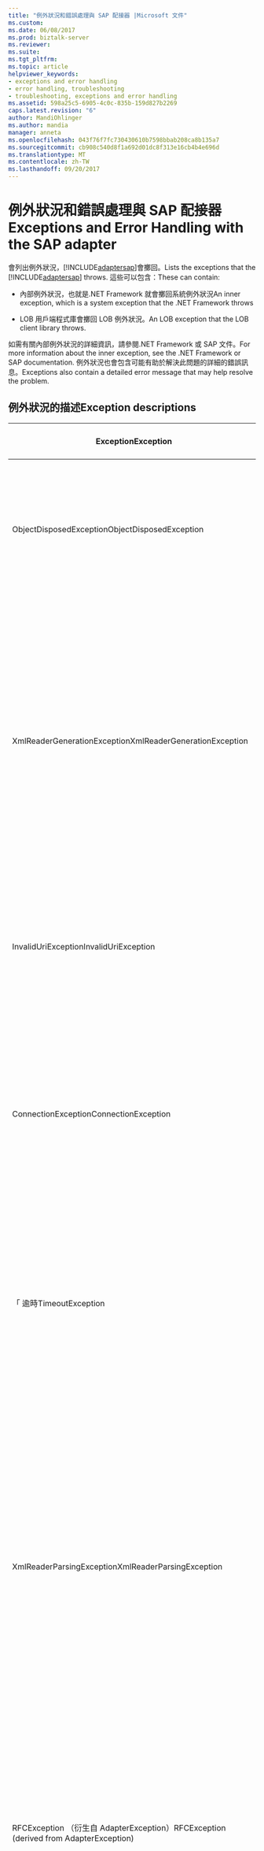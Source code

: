 ```yaml
---
title: "例外狀況和錯誤處理與 SAP 配接器 |Microsoft 文件"
ms.custom: 
ms.date: 06/08/2017
ms.prod: biztalk-server
ms.reviewer: 
ms.suite: 
ms.tgt_pltfrm: 
ms.topic: article
helpviewer_keywords:
- exceptions and error handling
- error handling, troubleshooting
- troubleshooting, exceptions and error handling
ms.assetid: 598a25c5-6905-4c0c-835b-159d827b2269
caps.latest.revision: "6"
author: MandiOhlinger
ms.author: mandia
manager: anneta
ms.openlocfilehash: 043f76f7fc730430610b7598bbab208ca8b135a7
ms.sourcegitcommit: cb908c540d8f1a692d01dc8f313e16cb4b4e696d
ms.translationtype: MT
ms.contentlocale: zh-TW
ms.lasthandoff: 09/20/2017
---
```

# <a name="exceptions-and-error-handling-with-the-sap-adapter"></a><span data-ttu-id="0250a-102">例外狀況和錯誤處理與 SAP 配接器</span><span class="sxs-lookup"><span data-stu-id="0250a-102">Exceptions and Error Handling with the SAP adapter</span></span>
<span data-ttu-id="0250a-103">會列出例外狀況，[!INCLUDE[adaptersap](../../includes/adaptersap-md.md)]會擲回。</span><span class="sxs-lookup"><span data-stu-id="0250a-103">Lists the exceptions that the [!INCLUDE[adaptersap](../../includes/adaptersap-md.md)] throws.</span></span> <span data-ttu-id="0250a-104">這些可以包含：</span><span class="sxs-lookup"><span data-stu-id="0250a-104">These can contain:</span></span>  
  
-   <span data-ttu-id="0250a-105">內部例外狀況，也就是.NET Framework 就會擲回系統例外狀況</span><span class="sxs-lookup"><span data-stu-id="0250a-105">An inner exception, which is a system exception that the .NET Framework throws</span></span>  
  
-   <span data-ttu-id="0250a-106">LOB 用戶端程式庫會擲回 LOB 例外狀況。</span><span class="sxs-lookup"><span data-stu-id="0250a-106">An LOB exception that the LOB client library throws.</span></span>  
  
 <span data-ttu-id="0250a-107">如需有關內部例外狀況的詳細資訊，請參閱.NET Framework 或 SAP 文件。</span><span class="sxs-lookup"><span data-stu-id="0250a-107">For more information about the inner exception, see the .NET Framework or SAP documentation.</span></span> <span data-ttu-id="0250a-108">例外狀況也會包含可能有助於解決此問題的詳細的錯誤訊息。</span><span class="sxs-lookup"><span data-stu-id="0250a-108">Exceptions also contain a detailed error message that may help resolve the problem.</span></span>  

## <a name="exception-descriptions"></a><span data-ttu-id="0250a-109">例外狀況的描述</span><span class="sxs-lookup"><span data-stu-id="0250a-109">Exception descriptions</span></span>  
|<span data-ttu-id="0250a-110">Exception</span><span class="sxs-lookup"><span data-stu-id="0250a-110">Exception</span></span>|<span data-ttu-id="0250a-111">可能的原因描述</span><span class="sxs-lookup"><span data-stu-id="0250a-111">Possible Cause/Description</span></span>|  
|---------------|---------------------------------|  
|<span data-ttu-id="0250a-112">ObjectDisposedException</span><span class="sxs-lookup"><span data-stu-id="0250a-112">ObjectDisposedException</span></span>|<span data-ttu-id="0250a-113">配接器用戶端嘗試存取已在處置之後的 XMLReader 的回應時，配接器會擲回這個例外狀況。</span><span class="sxs-lookup"><span data-stu-id="0250a-113">The adapter throws this exception when the adapter client is trying to access the response XMLReader after it has been disposed.</span></span>|  
|<span data-ttu-id="0250a-114">XmlReaderGenerationException</span><span class="sxs-lookup"><span data-stu-id="0250a-114">XmlReaderGenerationException</span></span>|<span data-ttu-id="0250a-115">無法從輸出訊息產生 XmlReader 時，配接器會擲回這個例外狀況。</span><span class="sxs-lookup"><span data-stu-id="0250a-115">The adapter throws this exception when it is unable to generate an XmlReader from the output message.</span></span> <span data-ttu-id="0250a-116">這也可能是因為從 SAP 系統接收的資料發生一些問題。</span><span class="sxs-lookup"><span data-stu-id="0250a-116">This could also be due to some problems with the data received from the SAP system.</span></span> <span data-ttu-id="0250a-117">查看內部例外狀況和錯誤訊息，如需詳細資訊。</span><span class="sxs-lookup"><span data-stu-id="0250a-117">Look for the inner exception and the error message for more information.</span></span>|  
|<span data-ttu-id="0250a-118">InvalidUriException</span><span class="sxs-lookup"><span data-stu-id="0250a-118">InvalidUriException</span></span>|<span data-ttu-id="0250a-119">URI 的連接沒有必要的元件，連接字串時，會擲回這個例外狀況。</span><span class="sxs-lookup"><span data-stu-id="0250a-119">This exception is thrown when the connection URI does not have the required components for the connection string.</span></span>|  
|<span data-ttu-id="0250a-120">ConnectionException</span><span class="sxs-lookup"><span data-stu-id="0250a-120">ConnectionException</span></span>|<span data-ttu-id="0250a-121">當連接到 SAP 系統問題，或是基礎的連接就會變成無效，原因是因為 SAP 系統上發生錯誤，或是因為發生網路問題，則會擲回這個例外狀況。</span><span class="sxs-lookup"><span data-stu-id="0250a-121">This exception is thrown when there is a problem connecting to the SAP system or if an underlying connection becomes invalid, either due to an error on the SAP system or due to a network problem.</span></span>|  
|<span data-ttu-id="0250a-122">「 逾時</span><span class="sxs-lookup"><span data-stu-id="0250a-122">TimeoutException</span></span>|<span data-ttu-id="0250a-123">指定作業的逾時值屆滿時，會擲回這個例外狀況。</span><span class="sxs-lookup"><span data-stu-id="0250a-123">This exception is thrown when the timeout specified for an operation is lapsed.</span></span> <span data-ttu-id="0250a-124">內部例外狀況包含指定的逾時的原因不足夠的細節。</span><span class="sxs-lookup"><span data-stu-id="0250a-124">The inner exception contains the specifics of why the specified timeout was not sufficient.</span></span>|  
|<span data-ttu-id="0250a-125">XmlReaderParsingException</span><span class="sxs-lookup"><span data-stu-id="0250a-125">XmlReaderParsingException</span></span>|<span data-ttu-id="0250a-126">如果不支援指定的型別，或不正確的值指定的類型，則配接器會擲回這個例外狀況。</span><span class="sxs-lookup"><span data-stu-id="0250a-126">The adapter throws this exception if it does not support the specified type, or if an incorrect value is specified for the type.</span></span> <span data-ttu-id="0250a-127">此外，輸入 XML 可能不正確。</span><span class="sxs-lookup"><span data-stu-id="0250a-127">Also, the input XML could be incorrect.</span></span> <span data-ttu-id="0250a-128">不正確的值包含超出文字或最大的數字的最大數量的情況。</span><span class="sxs-lookup"><span data-stu-id="0250a-128">An incorrect value includes cases where the maximum amount of text or maximum digits is exceeded.</span></span> <span data-ttu-id="0250a-129">輸入 XML 可能不正確的作業名稱或命名空間是否正確。</span><span class="sxs-lookup"><span data-stu-id="0250a-129">The input XML might be incorrect if the operation name or namespace is incorrect.</span></span>|  
|<span data-ttu-id="0250a-130">RFCException （衍生自 AdapterException）</span><span class="sxs-lookup"><span data-stu-id="0250a-130">RFCException (derived from AdapterException)</span></span>|<span data-ttu-id="0250a-131">如果沒有從 SAP 系統接收到錯誤，則配接器會擲回這個例外狀況。</span><span class="sxs-lookup"><span data-stu-id="0250a-131">The adapter throws this exception if there is an error received from the SAP system.</span></span> <span data-ttu-id="0250a-132">內部例外狀況是實際從 SAP 系統接收到的例外狀況。</span><span class="sxs-lookup"><span data-stu-id="0250a-132">The inner exception is the actual exception received from the SAP system.</span></span>|  
|<span data-ttu-id="0250a-133">UnsupportedOperationException</span><span class="sxs-lookup"><span data-stu-id="0250a-133">UnsupportedOperationException</span></span>|<span data-ttu-id="0250a-134">當配接器用戶端指定無效的動作時，配接器會擲回這個例外狀況。</span><span class="sxs-lookup"><span data-stu-id="0250a-134">The adapter throws this exception when the adapter client specifies an invalid action.</span></span>|  
|<span data-ttu-id="0250a-135">MetadataException</span><span class="sxs-lookup"><span data-stu-id="0250a-135">MetadataException</span></span>|<span data-ttu-id="0250a-136">如果擷取中繼資料中，瀏覽或搜尋期間發生錯誤，則配接器會擲回這個例外狀況。</span><span class="sxs-lookup"><span data-stu-id="0250a-136">The adapter throws this exception if there is an error during metadata retrieval, browse, or search.</span></span>|  
  
## <a name="see-also"></a><span data-ttu-id="0250a-137">另請參閱</span><span class="sxs-lookup"><span data-stu-id="0250a-137">See Also</span></span>  
[<span data-ttu-id="0250a-138">SAP 配接器進行疑難排解</span><span class="sxs-lookup"><span data-stu-id="0250a-138">Troubleshoot the SAP adapter</span></span>](../../adapters-and-accelerators/adapter-sap/troubleshoot-the-sap-adapter.md)